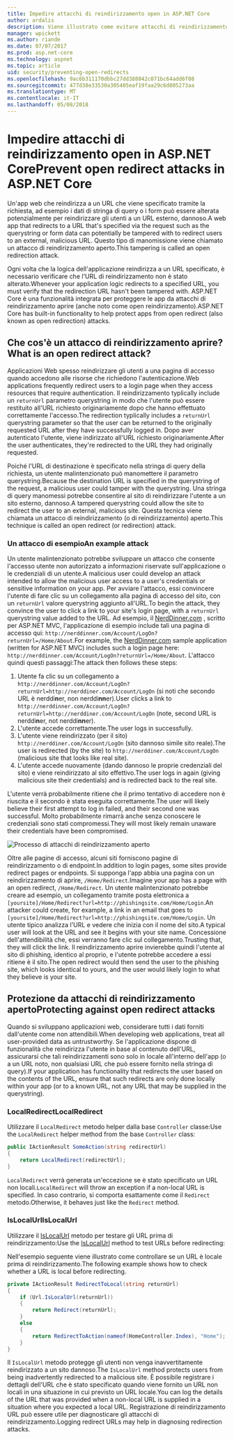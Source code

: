 ```yaml
---
title: Impedire attacchi di reindirizzamento open in ASP.NET Core
author: ardalis
description: Viene illustrato come evitare attacchi di reindirizzamento aprire un'applicazione ASP.NET di base
manager: wpickett
ms.author: riande
ms.date: 07/07/2017
ms.prod: asp.net-core
ms.technology: aspnet
ms.topic: article
uid: security/preventing-open-redirects
ms.openlocfilehash: 9ac6b311170dbbc27dd388842c071bc64add6f08
ms.sourcegitcommit: 477d38e33530a305405eaf19faa29c6d805273aa
ms.translationtype: MT
ms.contentlocale: it-IT
ms.lasthandoff: 05/08/2018
---
```

# <a name="prevent-open-redirect-attacks-in-aspnet-core"></a><span data-ttu-id="8e9b4-103">Impedire attacchi di reindirizzamento open in ASP.NET Core</span><span class="sxs-lookup"><span data-stu-id="8e9b4-103">Prevent open redirect attacks in ASP.NET Core</span></span>

<span data-ttu-id="8e9b4-104">Un'app web che reindirizza a un URL che viene specificato tramite la richiesta, ad esempio i dati di stringa di query o i form può essere alterata potenzialmente per reindirizzare gli utenti a un URL esterno, dannoso.</span><span class="sxs-lookup"><span data-stu-id="8e9b4-104">A web app that redirects to a URL that's specified via the request such as the querystring or form data can potentially be tampered with to redirect users to an external, malicious URL.</span></span> <span data-ttu-id="8e9b4-105">Questo tipo di manomissione viene chiamato un attacco di reindirizzamento aperto.</span><span class="sxs-lookup"><span data-stu-id="8e9b4-105">This tampering is called an open redirection attack.</span></span>

<span data-ttu-id="8e9b4-106">Ogni volta che la logica dell'applicazione reindirizza a un URL specificato, è necessario verificare che l'URL di reindirizzamento non è stato alterato.</span><span class="sxs-lookup"><span data-stu-id="8e9b4-106">Whenever your application logic redirects to a specified URL, you must verify that the redirection URL hasn't been tampered with.</span></span> <span data-ttu-id="8e9b4-107">ASP.NET Core è una funzionalità integrata per proteggere le app da attacchi di reindirizzamento aprire (anche noto come open reindirizzamento).</span><span class="sxs-lookup"><span data-stu-id="8e9b4-107">ASP.NET Core has built-in functionality to help protect apps from open redirect (also known as open redirection) attacks.</span></span>

## <a name="what-is-an-open-redirect-attack"></a><span data-ttu-id="8e9b4-108">Che cos'è un attacco di reindirizzamento aprire?</span><span class="sxs-lookup"><span data-stu-id="8e9b4-108">What is an open redirect attack?</span></span>

<span data-ttu-id="8e9b4-109">Applicazioni Web spesso reindirizzare gli utenti a una pagina di accesso quando accedono alle risorse che richiedono l'autenticazione.</span><span class="sxs-lookup"><span data-stu-id="8e9b4-109">Web applications frequently redirect users to a login page when they access resources that require authentication.</span></span> <span data-ttu-id="8e9b4-110">Il reindirizzamento typlically include un `returnUrl` parametro querystring in modo che l'utente può essere restituito all'URL richiesto originariamente dopo che hanno effettuato correttamente l'accesso.</span><span class="sxs-lookup"><span data-stu-id="8e9b4-110">The redirection typlically includes a `returnUrl` querystring parameter so that the user can be returned to the originally requested URL after they have successfully logged in.</span></span> <span data-ttu-id="8e9b4-111">Dopo aver autenticato l'utente, viene indirizzato all'URL richiesto originariamente.</span><span class="sxs-lookup"><span data-stu-id="8e9b4-111">After the user authenticates, they're redirected to the URL they had originally requested.</span></span>

<span data-ttu-id="8e9b4-112">Poiché l'URL di destinazione è specificato nella stringa di query della richiesta, un utente malintenzionato può manomettere il parametro querystring.</span><span class="sxs-lookup"><span data-stu-id="8e9b4-112">Because the destination URL is specified in the querystring of the request, a malicious user could tamper with the querystring.</span></span> <span data-ttu-id="8e9b4-113">Una stringa di query manomessi potrebbe consentire al sito di reindirizzare l'utente a un sito esterno, dannoso.</span><span class="sxs-lookup"><span data-stu-id="8e9b4-113">A tampered querystring could allow the site to redirect the user to an external, malicious site.</span></span> <span data-ttu-id="8e9b4-114">Questa tecnica viene chiamata un attacco di reindirizzamento (o di reindirizzamento) aperto.</span><span class="sxs-lookup"><span data-stu-id="8e9b4-114">This technique is called an open redirect (or redirection) attack.</span></span>

### <a name="an-example-attack"></a><span data-ttu-id="8e9b4-115">Un attacco di esempio</span><span class="sxs-lookup"><span data-stu-id="8e9b4-115">An example attack</span></span>

<span data-ttu-id="8e9b4-116">Un utente malintenzionato potrebbe sviluppare un attacco che consente l'accesso utente non autorizzato a informazioni riservate sull'applicazione o le credenziali di un utente.</span><span class="sxs-lookup"><span data-stu-id="8e9b4-116">A malicious user could develop an attack intended to allow the malicious user access to a user's credentials or sensitive information on your app.</span></span> <span data-ttu-id="8e9b4-117">Per avviare l'attacco, essi convincere l'utente di fare clic su un collegamento alla pagina di accesso del sito, con un `returnUrl` valore querystring aggiunto all'URL.</span><span class="sxs-lookup"><span data-stu-id="8e9b4-117">To begin the attack, they convince the user to click a link to your site's login page, with a `returnUrl` querystring value added to the URL.</span></span> <span data-ttu-id="8e9b4-118">Ad esempio, il [NerdDinner.com](http://nerddinner.com) , scritto per ASP.NET MVC, l'applicazione di esempio include tali una pagina di accesso qui: `http://nerddinner.com/Account/LogOn?returnUrl=/Home/About`.</span><span class="sxs-lookup"><span data-stu-id="8e9b4-118">For example, the [NerdDinner.com](http://nerddinner.com) sample application (written for ASP.NET MVC) includes such a login page here: `http://nerddinner.com/Account/LogOn?returnUrl=/Home/About`.</span></span> <span data-ttu-id="8e9b4-119">L'attacco quindi questi passaggi:</span><span class="sxs-lookup"><span data-stu-id="8e9b4-119">The attack then follows these steps:</span></span>

1. <span data-ttu-id="8e9b4-120">Utente fa clic su un collegamento a `http://nerddinner.com/Account/LogOn?returnUrl=http://nerddiner.com/Account/LogOn` (si noti che secondo URL è nerddi**n**er, non nerddi**nn**er).</span><span class="sxs-lookup"><span data-stu-id="8e9b4-120">User clicks a link to `http://nerddinner.com/Account/LogOn?returnUrl=http://nerddiner.com/Account/LogOn` (note, second URL is nerddi**n**er, not nerddi**nn**er).</span></span>
2. <span data-ttu-id="8e9b4-121">L'utente accede correttamente.</span><span class="sxs-lookup"><span data-stu-id="8e9b4-121">The user logs in successfully.</span></span>
3. <span data-ttu-id="8e9b4-122">L'utente viene reindirizzato (per il sito) `http://nerddiner.com/Account/LogOn` (sito dannoso simile sito reale).</span><span class="sxs-lookup"><span data-stu-id="8e9b4-122">The user is redirected (by the site) to `http://nerddiner.com/Account/LogOn` (malicious site that looks like real site).</span></span>
4. <span data-ttu-id="8e9b4-123">L'utente accede nuovamente (dando dannoso le proprie credenziali del sito) e viene reindirizzato al sito effettivo.</span><span class="sxs-lookup"><span data-stu-id="8e9b4-123">The user logs in again (giving malicious site their credentials) and is redirected back to the real site.</span></span>

<span data-ttu-id="8e9b4-124">L'utente verrà probabilmente ritiene che il primo tentativo di accedere non è riuscita e il secondo è stata eseguita correttamente.</span><span class="sxs-lookup"><span data-stu-id="8e9b4-124">The user will likely believe their first attempt to log in failed, and their second one was successful.</span></span> <span data-ttu-id="8e9b4-125">Molto probabilmente rimarrà anche senza conoscere le credenziali sono stati compromessi.</span><span class="sxs-lookup"><span data-stu-id="8e9b4-125">They will most likely remain unaware their credentials have been compromised.</span></span>

![Processo di attacchi di reindirizzamento aperto](preventing-open-redirects/_static/open-redirection-attack-process.png)

<span data-ttu-id="8e9b4-127">Oltre alle pagine di accesso, alcuni siti forniscono pagine di reindirizzamento o di endpoint.</span><span class="sxs-lookup"><span data-stu-id="8e9b4-127">In addition to login pages, some sites provide redirect pages or endpoints.</span></span> <span data-ttu-id="8e9b4-128">Si supponga l'app abbia una pagina con un reindirizzamento di aprire, `/Home/Redirect`.</span><span class="sxs-lookup"><span data-stu-id="8e9b4-128">Imagine your app has a page with an open redirect, `/Home/Redirect`.</span></span> <span data-ttu-id="8e9b4-129">Un utente malintenzionato potrebbe creare ad esempio, un collegamento tramite posta elettronica a `[yoursite]/Home/Redirect?url=http://phishingsite.com/Home/Login`.</span><span class="sxs-lookup"><span data-stu-id="8e9b4-129">An attacker could create, for example, a link in an email that goes to `[yoursite]/Home/Redirect?url=http://phishingsite.com/Home/Login`.</span></span> <span data-ttu-id="8e9b4-130">Un utente tipico analizza l'URL e vedere che inizia con il nome del sito.</span><span class="sxs-lookup"><span data-stu-id="8e9b4-130">A typical user will look at the URL and see it begins with your site name.</span></span> <span data-ttu-id="8e9b4-131">Concessione dell'attendibilità che, essi verranno fare clic sul collegamento.</span><span class="sxs-lookup"><span data-stu-id="8e9b4-131">Trusting that, they will click the link.</span></span> <span data-ttu-id="8e9b4-132">Il reindirizzamento aprire invierebbe quindi l'utente al sito di phishing, identico al proprio, e l'utente potrebbe accedere a essi ritiene è il sito.</span><span class="sxs-lookup"><span data-stu-id="8e9b4-132">The open redirect would then send the user to the phishing site, which looks identical to yours, and the user would likely login to what they believe is your site.</span></span>

## <a name="protecting-against-open-redirect-attacks"></a><span data-ttu-id="8e9b4-133">Protezione da attacchi di reindirizzamento aperto</span><span class="sxs-lookup"><span data-stu-id="8e9b4-133">Protecting against open redirect attacks</span></span>

<span data-ttu-id="8e9b4-134">Quando si sviluppano applicazioni web, considerare tutti i dati forniti dall'utente come non attendibili.</span><span class="sxs-lookup"><span data-stu-id="8e9b4-134">When developing web applications, treat all user-provided data as untrustworthy.</span></span> <span data-ttu-id="8e9b4-135">Se l'applicazione dispone di funzionalità che reindirizza l'utente in base al contenuto dell'URL, assicurarsi che tali reindirizzamenti sono solo in locale all'interno dell'app (o a un URL noto, non qualsiasi URL che può essere fornito nella stringa di query).</span><span class="sxs-lookup"><span data-stu-id="8e9b4-135">If your application has functionality that redirects the user based on the contents of the URL,  ensure that such redirects are only done locally within your app (or to a known URL, not any URL that may be supplied in the querystring).</span></span>

### <a name="localredirect"></a><span data-ttu-id="8e9b4-136">LocalRedirect</span><span class="sxs-lookup"><span data-stu-id="8e9b4-136">LocalRedirect</span></span>

<span data-ttu-id="8e9b4-137">Utilizzare il `LocalRedirect` metodo helper dalla base `Controller` classe:</span><span class="sxs-lookup"><span data-stu-id="8e9b4-137">Use the `LocalRedirect` helper method from the base `Controller` class:</span></span>

```csharp
public IActionResult SomeAction(string redirectUrl)
{
    return LocalRedirect(redirectUrl);
}
```

<span data-ttu-id="8e9b4-138">`LocalRedirect` verrà generata un'eccezione se è stato specificato un URL non locali.</span><span class="sxs-lookup"><span data-stu-id="8e9b4-138">`LocalRedirect` will throw an exception if a non-local URL is specified.</span></span> <span data-ttu-id="8e9b4-139">In caso contrario, si comporta esattamente come il `Redirect` metodo.</span><span class="sxs-lookup"><span data-stu-id="8e9b4-139">Otherwise, it behaves just like the `Redirect` method.</span></span>

### <a name="islocalurl"></a><span data-ttu-id="8e9b4-140">IsLocalUrl</span><span class="sxs-lookup"><span data-stu-id="8e9b4-140">IsLocalUrl</span></span>

<span data-ttu-id="8e9b4-141">Utilizzare il [IsLocalUrl](/dotnet/api/Microsoft.AspNetCore.Mvc.IUrlHelper?view=aspnetcore-2.0#Microsoft_AspNetCore_Mvc_IUrlHelper_IsLocalUrl_System_String_) metodo per testare gli URL prima di reindirizzamento:</span><span class="sxs-lookup"><span data-stu-id="8e9b4-141">Use the [IsLocalUrl](/dotnet/api/Microsoft.AspNetCore.Mvc.IUrlHelper?view=aspnetcore-2.0#Microsoft_AspNetCore_Mvc_IUrlHelper_IsLocalUrl_System_String_) method to test URLs before redirecting:</span></span>

<span data-ttu-id="8e9b4-142">Nell'esempio seguente viene illustrato come controllare se un URL è locale prima di reindirizzamento.</span><span class="sxs-lookup"><span data-stu-id="8e9b4-142">The following example shows how to check whether a URL is local before redirecting.</span></span>

```csharp
private IActionResult RedirectToLocal(string returnUrl)
{
    if (Url.IsLocalUrl(returnUrl))
    {
        return Redirect(returnUrl);
    }
    else
    {
        return RedirectToAction(nameof(HomeController.Index), "Home");
    }
}
```

<span data-ttu-id="8e9b4-143">Il `IsLocalUrl` metodo protegge gli utenti non venga inavvertitamente reindirizzato a un sito dannoso.</span><span class="sxs-lookup"><span data-stu-id="8e9b4-143">The `IsLocalUrl` method protects users from being inadvertently redirected to a malicious site.</span></span> <span data-ttu-id="8e9b4-144">È possibile registrare i dettagli dell'URL che è stato specificato quando viene fornito un URL non locali in una situazione in cui previsto un URL locale.</span><span class="sxs-lookup"><span data-stu-id="8e9b4-144">You can log the details of the URL that was provided when a non-local URL is supplied in a situation where you expected a local URL.</span></span> <span data-ttu-id="8e9b4-145">Registrazione di reindirizzamento URL può essere utile per diagnosticare gli attacchi di reindirizzamento.</span><span class="sxs-lookup"><span data-stu-id="8e9b4-145">Logging redirect URLs may help in diagnosing redirection attacks.</span></span>
